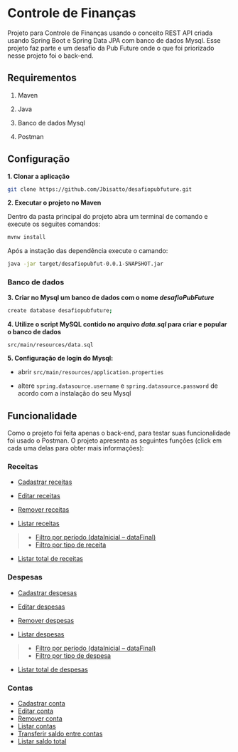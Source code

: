 # Controle de Finanças

Projeto para Controle de Finanças usando o conceito REST API criada usando Spring Boot e Spring Data JPA com banco de dados Mysql. Esse projeto faz parte e um desafio da Pub  Future onde o que foi priorizado nesse projeto foi o back-end.

## Requirementos

1. Maven

2. Java

3. Banco de dados Mysql

4. Postman 


## Configuração

**1. Clonar a aplicação**

```bash
git clone https://github.com/Jbisatto/desafiopubfuture.git
```
**2. Executar o projeto no Maven**

Dentro da pasta principal do projeto abra um terminal de comando e execute os seguites comandos:
```bash
mvnw install
```
Após a instação das dependência execute o camando:

```bash
java -jar target/desafiopubfut-0.0.1-SNAPSHOT.jar
```

### Banco de dados
**3. Criar no Mysql um banco de dados com o nome _desafioPubFuture_**

```bash
create database desafiopubfuture;
```

**4. Utilize o script MySQL contido no arquivo _data.sql_ para criar e popular o banco de dados**

  `src/main/resources/data.sql`
  
**5. Configuração de login do Mysql:**

+ abrir `src/main/resources/application.properties`

+ altere `spring.datasource.username` e `spring.datasource.password`  de acordo com a instalação do seu Mysql


## Funcionalidade
Como o projeto foi feita apenas o back-end, para testar suas funcionalidade foi usado o Postman. O projeto apresenta as seguintes funções (click em cada uma delas para obter mais informações):


### Receitas

*  [Cadastrar receitas](https://github.com/Jbisatto/desafiopubfuture/blob/master/docs/Receitas/CadastrarReceita.md)

*  [Editar receitas](https://github.com/Jbisatto/desafiopubfuture/blob/master/docs/Receitas/EditarReceita.md)

*  [Remover receitas](https://github.com/Jbisatto/desafiopubfuture/blob/master/docs/Receitas/DeletarReceita.md)

*  [Listar receitas](https://github.com/Jbisatto/desafiopubfuture/blob/master/docs/Receitas/ListarReceita.md)
  >*  [Filtro por período (dataInicial – dataFinal)](https://github.com/Jbisatto/desafiopubfuture/blob/master/docs/Receitas/FiltroDataReceita.md)
  >*  [Filtro por tipo de receita](https://github.com/Jbisatto/desafiopubfuture/blob/master/docs/Receitas/FiltroTipoReceita.md)

*  [Listar total de receitas](https://github.com/Jbisatto/desafiopubfuture/blob/master/docs/Receitas/ListarTotalReceita.md)

### Despesas

* [Cadastrar despesas](https://github.com/Jbisatto/desafiopubfuture/blob/master/docs/Despesas/CadastrarDespesa.md)

*  [Editar despesas](https://github.com/Jbisatto/desafiopubfuture/blob/master/docs/Despesas/EditarDespesa.md)

*  [Remover despesas](https://github.com/Jbisatto/desafiopubfuture/blob/master/docs/Despesas/DeletarDespesa.md)

*  [Listar despesas](https://github.com/Jbisatto/desafiopubfuture/blob/master/docs/Despesas/ListarDespesa.md)
  >*  [Filtro por período (dataInicial – dataFinal)](https://github.com/Jbisatto/desafiopubfuture/blob/master/docs/Despesas/FiltroData.md)
 >*  [Filtro por tipo de despesa](https://github.com/Jbisatto/desafiopubfuture/blob/master/docs/Despesas/FiltroTipoDespesa.md)

*  [Listar total de despesas](https://github.com/Jbisatto/desafiopubfuture/blob/master/docs/Despesas/ListarTotalDespesa.md)

### Contas
*  [Cadastrar conta](https://github.com/Jbisatto/desafiopubfuture/blob/master/docs/Conta/CadastrarConta.md)
*  [Editar conta](https://github.com/Jbisatto/desafiopubfuture/blob/master/docs/Conta/EditarConta.md)
*  [Remover conta](https://github.com/Jbisatto/desafiopubfuture/blob/master/docs/Conta/DeletarConta.md)
*  [Listar contas](https://github.com/Jbisatto/desafiopubfuture/blob/master/docs/Conta/ListarConta.md)
*  [Transferir saldo entre contas](https://github.com/Jbisatto/desafiopubfuture/blob/master/docs/Conta/TransfereSaldoConta.md)
*  [Listar saldo total](https://github.com/Jbisatto/desafiopubfuture/blob/master/docs/Conta/ListarSaldo.md)

